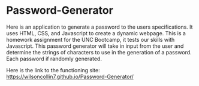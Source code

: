 # Password-Generator

Here is an application to generate a password to the users specifications. It uses HTML, CSS, and Javascript to create a dynamic webpage. This is a homework assignment for the UNC Bootcamp, it tests our skills with Javascript. This password generator will take in input from the user and determine the strings of characters to use in the generation of a password. Each password if randomly generated.

Here is the link to the functioning site: https://wilsoncollin7.github.io/Password-Generator/
